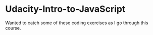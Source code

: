 # Udacity-Intro-to-JavaScript
Wanted to catch some of these coding exercises as I go through this course. 
